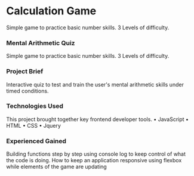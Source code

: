 # Calculation Game
Simple game to practice basic number skills. 3 Levels of difficulty.

### Mental Arithmetic Quiz

Simple game to practice basic number skills. 3 Levels of difficulty.

### Project Brief

Interactive quiz to test and train the user's mental arithmetic skills under timed conditions.

### Technologies Used

This project brought together key frontend developer tools.
•	JavaScript
•	HTML
•	CSS
•	Jquery

### Experienced Gained

Building functions step by step using console log to keep control of what the code is doing. How to keep an application responsive using flexbox while elements of the game are updating